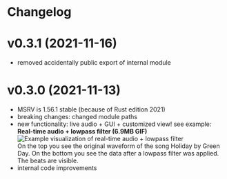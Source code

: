 # Changelog

# v0.3.1 (2021-11-16)
- removed accidentally public export of internal module

# v0.3.0 (2021-11-13)
- MSRV is 1.56.1 stable (because of Rust edition 2021)
- breaking changes: changed module paths
- new functionality: live audio + GUI + customized view! see example: \
  **Real-time audio + lowpass filter (6.9MB GIF)** \
  ![Example visualization of real-time audio + lowpass filter](res/live_demo_lowpass_filter_green_day_holiday.gif "Example visualization of real-time audio + lowpass filter") \
On the top you see the original waveform of the song Holiday by Green Day. On the bottom you see the data after a
lowpass filter was applied. The beats are visible.
- internal code improvements
